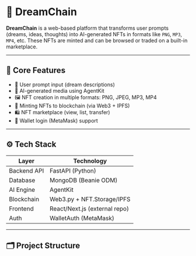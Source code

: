 # 🌙 DreamChain

**DreamChain** is a web-based platform that transforms user prompts (dreams, ideas, thoughts) into AI-generated NFTs in formats like `PNG`, `MP3`, `MP4`, etc. These NFTs are minted and 
can be browsed or traded on a built-in marketplace.

---

## 🧠 Core Features

- 📝 User prompt input (dream descriptions)
- 🎨 AI-generated media using AgentKit
- 🖼️ NFT creation in multiple formats: PNG, JPEG, MP3, MP4
- 🔗 Minting NFTs to blockchain (via Web3 + IPFS)
- 🛍️ NFT marketplace (view, list, transfer)
- 👛 Wallet login (MetaMask) support

---

## ⚙️ Tech Stack

| Layer        | Technology                          |
|--------------|-------------------------------------|
| Backend API  | FastAPI (Python)                    |
| Database     | MongoDB (Beanie ODM)                |
| AI Engine    | AgentKit                            |
| Blockchain   | Web3.py + NFT.Storage/IPFS          |
| Frontend     | React/Next.js (external repo)       |
| Auth         | WalletAuth (MetaMask)               |

---

## 🗂️ Project Structure

